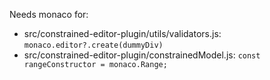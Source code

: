 Needs monaco for:
- src/constrained-editor-plugin/utils/validators.js: `monaco.editor?.create(dummyDiv)`
- src/constrained-editor-plugin/constrainedModel.js: `const rangeConstructor = monaco.Range;`
